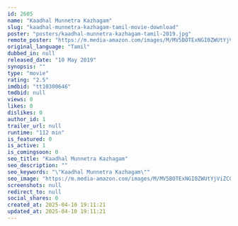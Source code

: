 ```yaml
---
id: 2605
name: "Kaadhal Munnetra Kazhagam"
slug: "kaadhal-munnetra-kazhagam-tamil-movie-download"
poster: "posters/kaadhal-munnetra-kazhagam-tamil-2019.jpg"
remote_poster: "https://m.media-amazon.com/images/M/MV5BOTExNGI0ZWUtYjViZC00MjUzLWE2NjItNDZlOGFjMWRjYjM2XkEyXkFqcGdeQXVyOTkwMTUxNzM@._V1_SX300.jpg"
original_language: "Tamil"
dubbed_in: null
released_date: "10 May 2019"
synopsis: ""
type: "movie"
rating: "2.5"
imdbid: "tt10300646"
tmdbid: null
views: 0
likes: 0
dislikes: 0
author_id: 1
trailer_url: null
runtime: "112 min"
is_featured: 0
is_active: 1
is_comingsoon: 0
seo_title: "Kaadhal Munnetra Kazhagam"
seo_description: ""
seo_keywords: "\"Kaadhal Munnetra Kazhagam\""
seo_image: "https://m.media-amazon.com/images/M/MV5BOTExNGI0ZWUtYjViZC00MjUzLWE2NjItNDZlOGFjMWRjYjM2XkEyXkFqcGdeQXVyOTkwMTUxNzM@._V1_SX300.jpg"
screenshots: null
redirect_to: null
social_shares: 0
created_at: 2025-04-10 19:11:21
updated_at: 2025-04-10 19:11:21
---
```


